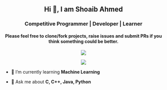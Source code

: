 <h2 align="center">Hi 👋, I am Shoaib Ahmed</h2>
<h3 align="center">Competitive Programmer | Developer | Learner </h4>
<h4 align="center">Please feel free to clone/fork projects, raise issues and submit PRs if you think something could be better.</h4>
<p align="center"><img src="https://komarev.com/ghpvc/?username=edge555&label=Profile%20views&color=red&style=flat-square"> </p>
<p align="center"><img  src="https://github-readme-stats.vercel.app/api?username=edge555&show_icons=true&locale=en"/></p>
  

- 🌱 I’m currently learning **Machine Learning**

- 💬 Ask me about **C, C++, Java, Python**
